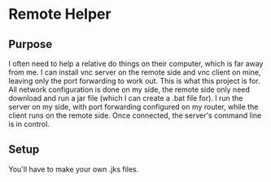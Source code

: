 # Remote Helper

## Purpose

I often need to help a relative do things on their computer, which is far away from me.  I can install vnc server on the remote side and vnc client on mine, leaving only the port forwarding to work out.  This is what this project is for.  All network configuration is done on my side, the remote side only need download and run a jar file (which I can create a .bat file for).  I run the server on my side, with port forwarding configured on my router, while the client runs on the remote side.  Once connected, the server's command line is in control.


## Setup

You'll have to make your own .jks files.
